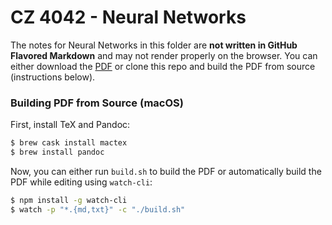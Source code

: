 # CZ 4042 - Neural Networks

The notes for Neural Networks in this folder are **not written in GitHub Flavored Markdown** and may not render properly on the browser. You can either download the [PDF](!%20-%20Neural%20Networks.pdf) or clone this repo and build the PDF from source (instructions below).

### Building PDF from Source (macOS)

First, install TeX and Pandoc:

```bash
$ brew cask install mactex
$ brew install pandoc
```

Now, you can either run `build.sh` to build the PDF or automatically build the PDF while editing using `watch-cli`:

```bash
$ npm install -g watch-cli
$ watch -p "*.{md,txt}" -c "./build.sh"
```

